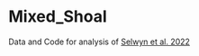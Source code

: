 # Mixed_Shoal
 Data and Code for analysis of [Selwyn et al. 2022](https://link.springer.com/article/10.1007/s00227-022-04018-x) 
